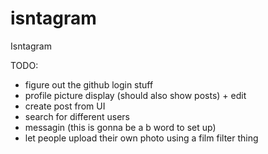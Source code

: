 # isntagram
Isntagram

TODO:
- figure out the github login stuff
- profile picture display (should also show posts) + edit
- create post from UI
- search for different users
- messagin (this is gonna be a b word to set up)
- let people upload their own photo using a film filter thing